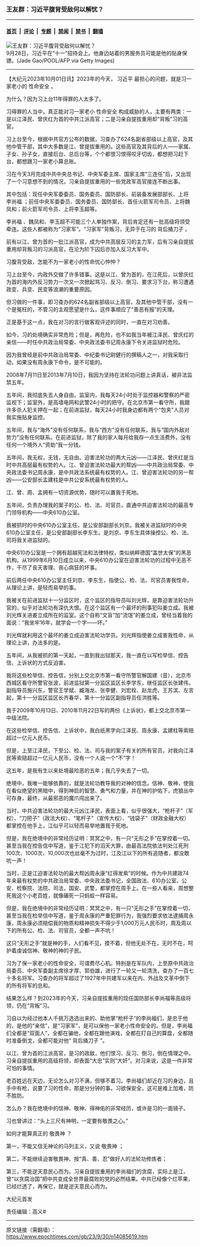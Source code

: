 ### 王友群：习近平腹背受敌何以解忧？

---

#### [首页](../../../..?n14085619) &nbsp;|&nbsp; [评论](../../../../../epoch-comment?n14085619) &nbsp;|&nbsp; [专题](../../../../../epoch-special?n14085619) &nbsp;|&nbsp; [禁闻](../../../../../epoch-news?n14085619) &nbsp;|&nbsp; [禁书](../../../../../books?n14085619) &nbsp;|&nbsp; [翻墙](https://github.com/gfw-breaker/nogfw/blob/master/README.md?n14085619)


<div><img alt="王友群：习近平腹背受敌何以解忧？" class="attachment-djy_600_400 size-djy_600_400 wp-post-image" src="https://i.epochtimes.com/assets/uploads/2023/10/id14085620-GettyImages-1694623714-600x400.jpg"/>
<div class="caption">
 9月28日，习近平在“十一”招待会上。他身边站着的男服务员可能是他的贴身保镖。(Jade Gao/POOL/AFP via Getty Images)
</div></div><hr/><div class="post_content" id="artbody" itemprop="articleBody">
 <!-- article content begin -->
 <p>
  【大纪元2023年10月01日讯】2023年的今天，
  <ok href="https://www.epochtimes.com/gb/tag/%E4%B9%A0%E8%BF%91%E5%B9%B3.html">
   习近平
  </ok>
  最担心的问题，就是习一家老小的
  <ok href="https://www.epochtimes.com/gb/tag/%E6%80%A7%E5%91%BD%E5%AE%89%E5%85%A8.html">
   性命安全
  </ok>
  。
 </p>
 <p style="font-weight: 400;">
  为什么？因为习上台11年得罪的人太多了。
 </p>
 <p style="font-weight: 400;">
  习得罪的人当中，真正能对习一家老小
  <ok href="https://www.epochtimes.com/gb/tag/%E6%80%A7%E5%91%BD%E5%AE%89%E5%85%A8.html">
   性命安全
  </ok>
  构成威胁的人，主要有两类：一是以江泽民、曾庆红为首的中共江派高官；二是习亲自提拔重用却“背叛”习的高官。
 </p>
 <p style="font-weight: 400;">
  习上台至今，根据中共官方公布的数据，习查办了624名副省部级以上高官，及其他中管干部，其中大多数是江、曾提拔重用的。这些高官及其背后的人——家属、子女、孙子女，直接后台、总后台等，个个都恨习恨得咬牙切齿，都想把习赶下台，都想跟习一家老小算总账。
 </p>
 <p style="font-weight: 400;">
  习在今天3月完成中共中央总书记、中央军委主席、国家主席“三连任”后，又出现了一个习意想不到的情况，习亲自提拔重用的一些党政军高官接连不断出事。
 </p>
 <p style="font-weight: 400;">
  其中包括：现任中央军委委员、国务委员、国防部长、前装备发展部部长、上将
  <ok href="https://www.epochtimes.com/gb/tag/%E6%9D%8E%E5%B0%9A%E7%A6%8F.html">
   李尚福
  </ok>
  ；前任中央军委委员、国务委员、国防部长、首任火箭军司令员、上将魏凤和；前火箭军司令员、上将李玉超等。
 </p>
 <p style="font-weight: 400;">
  <ok href="https://www.epochtimes.com/gb/tag/%E6%9D%8E%E5%B0%9A%E7%A6%8F.html">
   李尚福
  </ok>
  、魏凤和、李玉超不可能三个人单独作案，背后肯定还有一批高级将领受牵连。这些人都被称为“习家军”。“习家军”背叛习，无异于在习的
  <ok href="https://www.epochtimes.com/gb/tag/%E8%83%8C%E5%90%8E%E6%8D%85%E5%88%80%E5%AD%90.html">
   背后捅刀子
  </ok>
  。
 </p>
 <p style="font-weight: 400;">
  前有以江、曾为首的一批江派高官，成为中共高层反习的主力军，后有习亲自提拔重用却背叛习的习派高官，在沦为阶下囚后亦加入反习大军中。
 </p>
 <p style="font-weight: 400;">
  习腹背受敌，怎能不为一家老小的性命忧心忡忡？
 </p>
 <p style="font-weight: 400;">
  习上台至今，内政外交做了许多错事。这是以江、曾为首的，在江死后，以曾庆红为首的海内外反习势力一次又一次掀起骂习、反习、倒习、要求习下台，称习遭遇政变、兵变、民变等浪潮的重要原因。
 </p>
 <p style="font-weight: 400;">
  但习做的一件事，即习查办的624名副省部级以上高官，及其他中管干部，没有一个是冤枉的，不管习的主观愿望是什么，这件事顺应了“善恶有报”的天理。
 </p>
 <p style="font-weight: 400;">
  正是基于这一点，我在对习的言行做客观评述的同时，一直在对习劝善。
 </p>
 <p style="font-weight: 400;">
  如今，习的处境确实非常危险；但是，再危险，也不如我当年被江泽民、曾庆红的亲信——时任中共政治局常委、中央政法委书记周永康下令关进监狱时危险。
 </p>
 <p style="font-weight: 400;">
  因为我曾经是前中共政治局常委、中纪委书记尉健行的撰稿人之一，对我采取行动，如果没有周永康下命令，是不可能的。
 </p>
 <p style="font-weight: 400;">
  2008年7月11日至2013年7月10日，我因为坚持在法轮功问题上讲真话，被非法监禁五年。
 </p>
 <p style="font-weight: 400;">
  五年间，我彻底失去人身自由。监室内，我每天24小时处于监控器和警察的严密监视下；监室外，是高墙电网和武警24小时的把守。在北京市第一看守所，我跟许多杀人犯关押在一起；在前进监狱，每天24小时我身边都有两个“包夹”人员对我实施贴身监控。
 </p>
 <p style="font-weight: 400;">
  五年间，我与“海外”没有任何联系，我与“西方”没有任何联系，我与“国内外敌对势力”没有任何联系。在前进监狱，除了我的家人每月给我存一点生活费外，没有任何一个境外人“资助”我一分钱。
 </p>
 <p style="font-weight: 400;">
  五年间，我无权，无钱，无自由。迫害法轮功的两大元凶——江泽民、曾庆红是当时中共高层最有权势的人。江、曾迫害法轮功最大的帮凶——中共政治局常委、中央政法委书记周永康，是中共政法系统最有权势的人。江、曾迫害法轮功的另一帮凶——公安部长孟建柱是中共公安系统最有权势的人。
 </p>
 <p style="font-weight: 400;">
  江、曾、周、孟拥有一切资源优势，随时可以置我于死地。
 </p>
 <p style="font-weight: 400;">
  五年间，负责办理我的案子的公、检、法、司官员，直通中共迫害法轮功的最高专门领导机构——中央610办公室。
 </p>
 <p style="font-weight: 400;">
  我被抓时的中央610办公室主任，是公安部副部长刘京。我被关进监狱时的中央610办公室主任，是公安部副部长李东生。是刘京、李东生具体操控公、检、法、司将我关进监狱的。
 </p>
 <p style="font-weight: 400;">
  中央610办公室是一个拥有超越宪法和法律特权，类似纳粹德国“盖世太保”的黑恶机构。从1999年6月10日成立以来，中央610办公室在迫害法轮功的过程中无恶不作，干尽了丧天害理、丧心病狂的坏事。
 </p>
 <p style="font-weight: 400;">
  前后两任中央610办公室主任刘京、李东生，指使公、检、法、司官员害我性命，从理论上讲，是轻而易举的事。
 </p>
 <p style="font-weight: 400;">
  我被关在前进监狱十一分监区时，这个监区的指导员叫刘光辉，是靠迫害法轮功升官的，似乎对法轮功有深仇大恨。在这个监区有一个最坏的刑事犯叫姜立成。我被刘光辉关进姜立成所在的监室。这个自称“文盲”加“流氓”的姜立成，曾经当着我的面说：“我坐牢16年，就学会一个字——坏。”
 </p>
 <p style="font-weight: 400;">
  刘光辉就利用这个最坏的姜立成迫害法轮功学员。刘光辉指使姜立成害我性命，从理论上讲，办法多的是。
 </p>
 <p style="font-weight: 400;">
  五年间，从我被抓的第一天起，一直到我出狱那天，我一直在以写检举信、控告信、上诉状的方式反迫害。
 </p>
 <p style="font-weight: 400;">
  我将这些检举信、控告信，分别上交北京市第一看守所警官解国建（音），北京市西城区看守所警官张波，前进监狱第一分监区监区长李学东，继任监区长张建伟，副指导员施兴东，警官王学斌、臧海龙、张李健、刘宏栓、赵龙虎、王苏滨、左言起，第十一分监区监区长齐春华，第十一分监区副指导员任洪胜等。
 </p>
 <p style="font-weight: 400;">
  我于2009年10月13日、2010年11月22日写的两份《上诉状》，都上交北京市第一中级法院。
 </p>
 <p style="font-weight: 400;">
  在这些检举信、控告信、上诉状中，我白纸黑字向江泽民、周永康、孟建柱等索赔超过一亿元人民币。
 </p>
 <p style="font-weight: 400;">
  但是，上至江泽民，下至公、检、法、司与我的案子有关的所有官员，对我向江泽民等索赔超过一亿元人民币，没有一个人说一个“不”字！
 </p>
 <p style="font-weight: 400;">
  这五年，是我有生以来处境最险恶的五年；我几乎失去了一切。
 </p>
 <p style="font-weight: 400;">
  绝境中，我唯一能够依靠的，就是法轮功教导我的对神的信念。信神、敬神，使我在看似绝望的黑暗中，得到神启的智慧、勇气和力量，并在神的护佑下，虎狼丛中可存身，最终，从最邪恶的魔爪闯出来了。
 </p>
 <p style="font-weight: 400;">
  当时，中共迫害法轮功的最大元凶江泽民，表面上看，似乎很强大，“枪杆子”（军权）、“刀把子”（政法大权）、“笔杆子”（宣传大权）、“钱袋子”（财政金融大权）都掌控在他手上，江似乎可以轻而易举地置我于死地。
 </p>
 <p style="font-weight: 400;">
  但是，我在绝境中的非常经历证明：冥冥之中，有一只“无形之手”在掌控着一切。甚至当我在控告信中写道，鉴于江犯下的滔天大罪，由最高法院依法判处江死刑100次、1000次、10,000次也丝毫不为过时，江及江以下的所有追随者，都没敢吭一声！
 </p>
 <p style="font-weight: 400;">
  当时，正是江迫害法轮功的最大帮凶周永康“红得发紫”的时候。作为中共建政74年来最有权势的中共政治局常委、中央政法委书记，全国政法、610办公室、公安、检察院、法院、司法，国安、武警，都掌控在周手上。在一些人看来，周想整死我这个小老百姓，就像碾死一只蚂蚁一样容易。
 </p>
 <p style="font-weight: 400;">
  但是，我在绝境中的非常经历证明：冥冥之中，有一只“无形之手”在掌控着一切，甚至当我在检举信中写道，鉴于周永康的严重犯罪行为，我强烈要求依法逮捕周永康，周永康必须赔偿我的物质和精神损失不得少于1,000万元人民币时，周及周以下的所有公、检、法、司官员，全都一声不吭！
 </p>
 <p style="font-weight: 400;">
  这只“无形之手”就是神的手，人们看不见，摸不着，但他无处不在，无时不在，呵护着虔诚信神、敬神的神的子民。
 </p>
 <p style="font-weight: 400;">
  习为了保一家老小的性命安全，可谓费尽心机。特别是在军队内，上至原中共政治局委员、中央军委副主席徐才厚、郭伯雄，进行了一轮又一轮清洗，查办了一百七十多名将军。习查办的将军超过了1927年中共建军以来在内、外战及文革中倒下的所有将军的总和。
 </p>
 <p style="font-weight: 400;">
  结果怎么样？到2023年的今天，习亲自提拔重用的现任国防部长李尚福等高级将领，仍在“背叛”习。
 </p>
 <p style="font-weight: 400;">
  习自以为经过他本人千挑万选选出来的、助他掌“枪杆子”的李尚福们，是忠于他的，是他的“亲信”，是“习家军”，是可以保他一家老小性命安全的。但是，李尚福们全都是“双面人”，全都在骗他，全都在跟他演戏，全都在打自己的算盘，全都随时准备倒戈，全都可能对他“
  <ok href="https://www.epochtimes.com/gb/tag/%E8%83%8C%E5%90%8E%E6%8D%85%E5%88%80%E5%AD%90.html">
   背后捅刀子
  </ok>
  ”。
 </p>
 <p style="font-weight: 400;">
  以江、曾为首的江派高官，是习的政敌，他们恨习、反习、倒习，倒在情理之中。习亲自提拔重用的高级将领，却表面“大忠”实则“大奸”。对习来说，这是一件非常可怕的事情。
 </p>
 <p style="font-weight: 400;">
  老百姓远在天边，无论怎么对习不满，但够不着习。李尚福们却近在习的身边，且手中有枪，说要了习的性命，那是分分钟的事。习欲保安全，这可是难上加难，防不胜防。
 </p>
 <p style="font-weight: 400;">
  怎么办？我在绝境中的信神、敬神、得神佑的非常经历，或许是习的一面镜子。
 </p>
 <p style="font-weight: 400;">
  习也曾讲过：“头上三尺有神明，一定要有敬畏之心。”
 </p>
 <p style="font-weight: 400;">
  如何才能算真正的
  <ok href="https://www.epochtimes.com/gb/tag/%E6%95%AC%E7%95%8F%E7%A5%9E.html">
   敬畏神
  </ok>
  ？
 </p>
 <p style="font-weight: 400;">
  第一，不能又信无神论的马列主义，又说
  <ok href="https://www.epochtimes.com/gb/tag/%E6%95%AC%E7%95%8F%E7%A5%9E.html">
   敬畏神
  </ok>
  ；
 </p>
 <p style="font-weight: 400;">
  第二，不能继续迫害敬畏神、按“真、善、忍”做好人的法轮功修炼者；
 </p>
 <p style="font-weight: 400;">
  第三，不能逆天意民心而为。习亲自提拔重用的李尚福们的贪腐，实际上是江、曾“以贪腐治国”把中共变成全世界最腐败的党的必然结果。中共已经像个烂苹果，已经烂透了，再保它，就是逆天意民心而为。
 </p>
 <p style="font-weight: 400;">
  大纪元首发
 </p>
 <p style="font-weight: 400;">
  责任编辑：高义#
 </p>
 <!-- article content end -->
 <div id="below_article_ad">
 </div>
</div>


---

原文链接（需翻墙）：https://www.epochtimes.com/gb/23/9/30/n14085619.htm